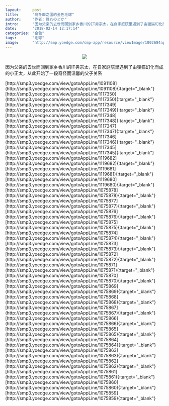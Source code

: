 ```yaml
---
layout:     post
title:      "乌冬面之国的金色毛球"
author:     "作者：篠丸のどか"
intro:      "因为父亲的去世而回到家乡香川的IT男宗太，在自家庭院里遇到了由狸猫幻化而成的小正太，从此开始了一段奇怪而温馨的父子关系"
date:       "2018-02-14 12:17:14"
categories: "金色"
tags:       "毛球"
image:      "http://smp.yoedge.com/smp-app/resource/viewImage/1002684appline.png"
---
```

<div style="text-align: center">
<p><img src="http://smp.yoedge.com/smp-app/resource/viewImage/1002684appline.png"/></p>
</div>
<p class="post-meta">
<span>因为父亲的去世而回到家乡香川的IT男宗太，在自家庭院里遇到了由狸猫幻化而成的小正太，从此开始了一段奇怪而温馨的父子关系</span>
</p>
[http://smp3.yoedge.com/view/gotoAppLine/1091108](http://smp3.yoedge.com/view/gotoAppLine/1091108){:target="_blank"}
[http://smp3.yoedge.com/view/gotoAppLine/1117350](http://smp3.yoedge.com/view/gotoAppLine/1117350){:target="_blank"}
[http://smp3.yoedge.com/view/gotoAppLine/1117349](http://smp3.yoedge.com/view/gotoAppLine/1117349){:target="_blank"}
[http://smp3.yoedge.com/view/gotoAppLine/1117348](http://smp3.yoedge.com/view/gotoAppLine/1117348){:target="_blank"}
[http://smp3.yoedge.com/view/gotoAppLine/1117347](http://smp3.yoedge.com/view/gotoAppLine/1117347){:target="_blank"}
[http://smp3.yoedge.com/view/gotoAppLine/1117346](http://smp3.yoedge.com/view/gotoAppLine/1117346){:target="_blank"}
[http://smp3.yoedge.com/view/gotoAppLine/1117345](http://smp3.yoedge.com/view/gotoAppLine/1117345){:target="_blank"}
[http://smp3.yoedge.com/view/gotoAppLine/1119682](http://smp3.yoedge.com/view/gotoAppLine/1119682){:target="_blank"}
[http://smp3.yoedge.com/view/gotoAppLine/1119681](http://smp3.yoedge.com/view/gotoAppLine/1119681){:target="_blank"}
[http://smp3.yoedge.com/view/gotoAppLine/1119680](http://smp3.yoedge.com/view/gotoAppLine/1119680){:target="_blank"}
[http://smp3.yoedge.com/view/gotoAppLine/1075878](http://smp3.yoedge.com/view/gotoAppLine/1075878){:target="_blank"}
[http://smp3.yoedge.com/view/gotoAppLine/1075877](http://smp3.yoedge.com/view/gotoAppLine/1075877){:target="_blank"}
[http://smp3.yoedge.com/view/gotoAppLine/1075876](http://smp3.yoedge.com/view/gotoAppLine/1075876){:target="_blank"}
[http://smp3.yoedge.com/view/gotoAppLine/1075875](http://smp3.yoedge.com/view/gotoAppLine/1075875){:target="_blank"}
[http://smp3.yoedge.com/view/gotoAppLine/1075874](http://smp3.yoedge.com/view/gotoAppLine/1075874){:target="_blank"}
[http://smp3.yoedge.com/view/gotoAppLine/1075873](http://smp3.yoedge.com/view/gotoAppLine/1075873){:target="_blank"}
[http://smp3.yoedge.com/view/gotoAppLine/1075872](http://smp3.yoedge.com/view/gotoAppLine/1075872){:target="_blank"}
[http://smp3.yoedge.com/view/gotoAppLine/1075871](http://smp3.yoedge.com/view/gotoAppLine/1075871){:target="_blank"}
[http://smp3.yoedge.com/view/gotoAppLine/1075870](http://smp3.yoedge.com/view/gotoAppLine/1075870){:target="_blank"}
[http://smp3.yoedge.com/view/gotoAppLine/1075869](http://smp3.yoedge.com/view/gotoAppLine/1075869){:target="_blank"}
[http://smp3.yoedge.com/view/gotoAppLine/1075868](http://smp3.yoedge.com/view/gotoAppLine/1075868){:target="_blank"}
[http://smp3.yoedge.com/view/gotoAppLine/1075867](http://smp3.yoedge.com/view/gotoAppLine/1075867){:target="_blank"}
[http://smp3.yoedge.com/view/gotoAppLine/1075866](http://smp3.yoedge.com/view/gotoAppLine/1075866){:target="_blank"}
[http://smp3.yoedge.com/view/gotoAppLine/1075865](http://smp3.yoedge.com/view/gotoAppLine/1075865){:target="_blank"}
[http://smp3.yoedge.com/view/gotoAppLine/1075864](http://smp3.yoedge.com/view/gotoAppLine/1075864){:target="_blank"}
[http://smp3.yoedge.com/view/gotoAppLine/1075863](http://smp3.yoedge.com/view/gotoAppLine/1075863){:target="_blank"}
[http://smp3.yoedge.com/view/gotoAppLine/1075862](http://smp3.yoedge.com/view/gotoAppLine/1075862){:target="_blank"}
[http://smp3.yoedge.com/view/gotoAppLine/1075861](http://smp3.yoedge.com/view/gotoAppLine/1075861){:target="_blank"}
[http://smp3.yoedge.com/view/gotoAppLine/1075860](http://smp3.yoedge.com/view/gotoAppLine/1075860){:target="_blank"}
[http://smp3.yoedge.com/view/gotoAppLine/1075859](http://smp3.yoedge.com/view/gotoAppLine/1075859){:target="_blank"}


